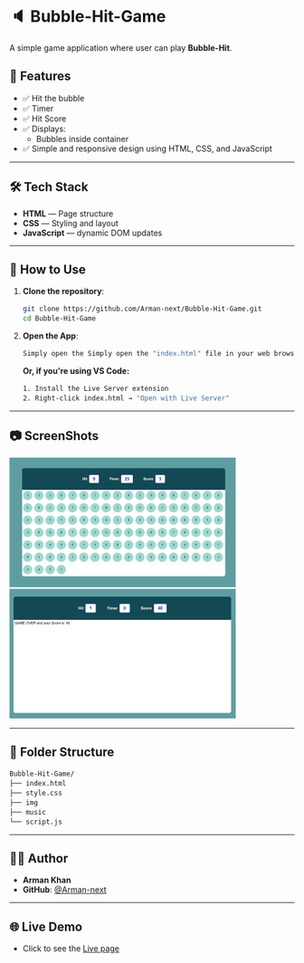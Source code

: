 # 🔈 Bubble-Hit-Game

A simple game application where user can play **Bubble-Hit**.

## 🚀 Features

- ✅ Hit the bubble
- ✅ Timer
- ✅ Hit Score
- ✅ Displays:
  - Bubbles inside container
- ✅ Simple and responsive design using HTML, CSS, and JavaScript

---

## 🛠️ Tech Stack

- **HTML** — Page structure
- **CSS** — Styling and layout
- **JavaScript** — dynamic DOM updates

---

## 🔧 How to Use

1. **Clone the repository**:

   ```bash
   git clone https://github.com/Arman-next/Bubble-Hit-Game.git
   cd Bubble-Hit-Game

   ```

2. **Open the App**:

   ```bash
   Simply open the Simply open the "index.html" file in your web browser. file in your web browser.
   ```

   **Or, if you're using VS Code:**

   ```bash
   1. Install the Live Server extension
   2. Right-click index.html → "Open with Live Server"
   ```

---

## 📷 ScreenShots

<img src="./SS - 1.png" alt="App Screenshot 1" width="400">
<img src="./SS - 2.png" alt="App Screenshot 2" width="400">

---

## 📁 Folder Structure

```bash
Bubble-Hit-Game/
├── index.html
├── style.css
├── img
├── music
└── script.js
```

---

## 🧔‍♂️ Author

- **Arman Khan**
- **GitHub**: [@Arman-next](https://github.com/Arman-next)

---

## 🌐 Live Demo

- Click to see the [Live page](https://bubble-matching-ak.netlify.app/)
